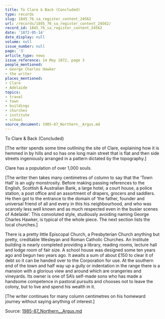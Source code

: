 ```yaml
---
title: To Clare & Back (Concluded)
type: records
slug: 1845_76_sa_register_content_24562
url: /records/1845_76_sa_register_content_24562/
record_id: 1845_76_sa_register_content_24562
date: '1872-05-14'
date_display: null
volume: null
issue_number: null
page: '3'
article_type: news
issue_reference: 14 May 1872, page 3
people_mentioned:
- George Charles Hawker
- the writer
places_mentioned:
- Clare
- Adelaide
topics:
- travel
- town
- buildings
- churches
- institute
- school
source_document: 1985-87_Northern__Argus.md
---
```


To Clare & Back (Concluded)

[The writer spends some time outlining the site of Clare, explaining how it is hemmed in by hills and so has one long main street that is flat and then side streets ingeniously arranged in a pattern dictated by the topography.]

Clare has a population of over 1,000 souls.

[The writer then takes many centimetres of column to say that the ‘Town Hall’ is an ugly monstrosity.  Before making passing references to the English, Scottish & Australian Bank, a large hotel, a court house, a police station, a post office and an assortment of drapers, grocers and saddlers.  He then got to the entrance to the domain of ‘the father, founder and universal friend of all and every in this his neighbourhood, and who was scarcely less well known and as much respected even in the busier scenes of Adelaide’.  This convoluted style, studiously avoiding naming George Charles Hawker, is typical of the whole piece.  The next section lists the local churches.]

There is a pretty little Episcopal Church, a Presbyterian Church anything but pretty, creditable Wesleyan and Roman Catholic Churches.  An Institute building is nearly completed providing a library, reading rooms, lecture hall and lodge room of fair size.  A school house was designed some ten years ago and begun two years ago.  It awaits a sum of about £150 to clear it of debt so it can be handed over to the Corporation for use.  At the southern end of the town and half way up a gully or indentation in the range there is a mansion with a glorious view and around which are orangeries and vineyards.  Its owner is one of SA’s self-made sons who has made a handsome competence in pastoral pursuits and chooses not to leave the colony, but to live and spend his wealth in it.

[The writer continues for many column centimetres on his homeward journey without saying anything of interest.]

Source: [1985-87_Northern__Argus.md](/downloads/markdown/1985-87_Northern__Argus.md)
